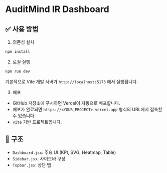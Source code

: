 
# AuditMind IR Dashboard

## ✅ 사용 방법
1. 의존성 설치
```bash
npm install
```

2. 로컬 실행
```bash
npm run dev
```

   기본적으로 Vite 개발 서버가 `http://localhost:5173` 에서 실행됩니다.

3. 배포
- GitHub 저장소에 푸시하면 Vercel이 자동으로 배포합니다.
- 배포가 완료되면 `https://<YOUR_PROJECT>.vercel.app` 형식의 URL에서 접속할 수 있습니다.
- `vite` 기반 프로젝트입니다.

## 📁 구조
- `Dashboard.jsx`: 주요 UI (KPI, SVG, Heatmap, Table)
- `Sidebar.jsx`: 사이드바 구성
- `Topbar.jsx`: 상단 탭
